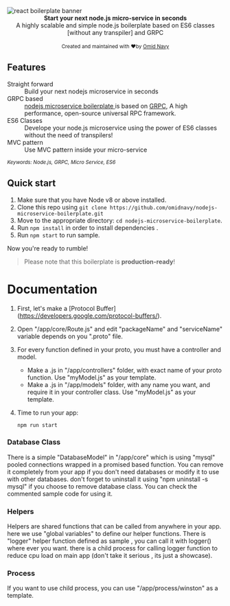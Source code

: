 <img src="http://oi68.tinypic.com/ndap21.jpg" alt="react boilerplate banner" align="center" />

<br />

<div align="center"><strong>Start your next node.js micro-service in seconds</strong></div>
<div align="center">A highly scalable and simple node.js boilerplate based on ES6 classes [without any transpiler] and GRPC </div>

<br />


<div align="center">
  <sub>Created and maintained with ❤️by <a href="http://omid.navy">Omid Navy</a></sub>
</div>

## Features

<dl>
  <dt>Straight forward</dt>
  <dd>Build your next nodejs microservice in seconds</dd>

  <dt>GRPC based</dt>
  <dd><a href="omidnavy/nodejs-microservice-boilerplate">nodejs microservice boilerplate </a> is based on <a href="grpc.io">GRPC</a>, A high performance, open-source universal RPC framework.</dd>

  <dt>ES6 Classes</dt>
  <dd>Develope your node.js microservice using the power of ES6 classes without the need of transpilers!</dd>

  <dt>MVC pattern</dt>
  <dd>Use MVC pattern inside your micro-service</dd>

</dl>

<sub><i>Keywords: Node.js, GRPC, Micro Service, ES6</i></sub>
<br/>
## Quick start

1.  Make sure that you have Node v8 or above installed.
2.  Clone this repo using `git clone https://github.com/omidnavy/nodejs-microservice-boilerplate.git`
3.  Move to the appropriate directory: `cd nodejs-microservice-boilerplate`.<br />
4.  Run `npm install` in order to install dependencies .<br />
5.  Run `npm start` to run sample.

Now you're ready to rumble!

> Please note that this boilerplate is **production-ready**!

# Documentation

1.  First, let's make a [Protocol Buffer] (https://developers.google.com/protocol-buffers/).

1.  Open "/app/core/Route.js" and edit "packageName" and "serviceName" variable depends on you ".proto" file.

1.  For every function defined in your proto, you must have a controller and model.
    - Make a .js in "/app/controllers" folder, with exact name of your proto function. Use "myModel.js" as your template.
    - Make a .js in "/app/models" folder, with any name you want, and require it in your controller class. Use "myModel.js" as your template.

1.  Time to run your app:

    ```shell
    npm run start
    ```


### Database Class

There is a simple "DatabaseModel" in "/app/core" which is using "mysql" pooled connections wrapped in a promised based function. You can remove it completely from your app if you don't need databases or modify it to use with other databases. don't forget to uninstall it using "npm uninstall -s mysql" if you choose to remove database class. You can check the commented sample code for using it.

### Helpers

Helpers are shared functions that can be called from anywhere in your app. here we use "global variables" to define our helper functions.
There is "logger" helper function defined as sample , you can call it with logger() where ever you want. there is a child process for calling logger function to reduce cpu load on main app (don't take it serious , its just a showcase).

### Process

If you want to use child process, you can use "/app/process/winston" as a template.
